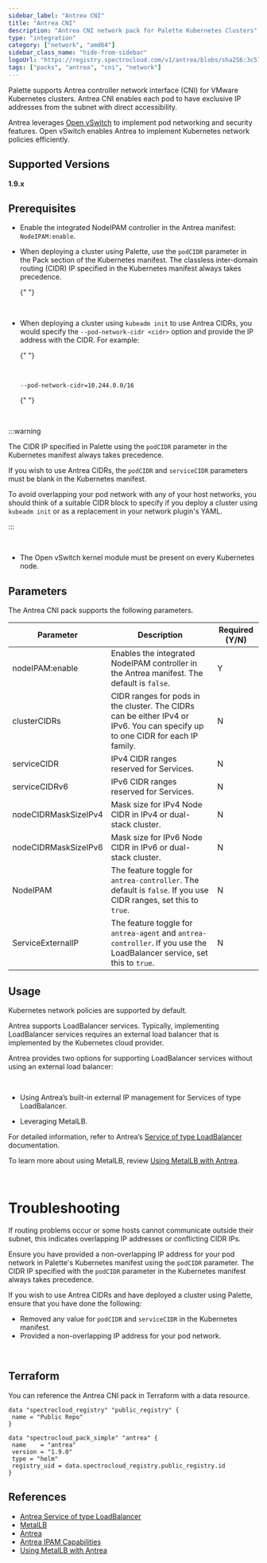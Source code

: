 ```yaml
---
sidebar_label: "Antrea CNI"
title: "Antrea CNI"
description: "Antrea CNI network pack for Palette Kubernetes Clusters"
type: "integration"
category: ["network", "amd64"]
sidebar_class_name: "hide-from-sidebar"
logoUrl: "https://registry.spectrocloud.com/v1/antrea/blobs/sha256:3c5704caf6652c63374282cbf413f8e73a77c4efbc49f375c19c73f8e2ec4148?type=image/png"
tags: ["packs", "antrea", "cni", "network"]
---
```


Palette supports Antrea controller network interface (CNI) for VMware Kubernetes clusters. Antrea CNI enables each pod
to have exclusive IP addresses from the subnet with direct accessibility.

Antrea leverages [Open vSwitch](https://www.openvswitch.org/) to implement pod networking and security features. Open
vSwitch enables Antrea to implement Kubernetes network policies efficiently.

## Supported Versions

**1.9.x**

## Prerequisites

- Enable the integrated NodeIPAM controller in the Antrea manifest: `NodeIPAM:enable`. <br />

- When deploying a cluster using Palette, use the `podCIDR` parameter in the Pack section of the Kubernetes manifest.
  The classless inter-domain routing (CIDR) IP specified in the Kubernetes manifest always takes precedence.

  {" "}

  <br />

- When deploying a cluster using `kubeadm init` to use Antrea CIDRs, you would specify the `--pod-network-cidr <cidr>`
  option and provide the IP address with the CIDR. For example:

  {" "}

  <br />

  `--pod-network-cidr=10.244.0.0/16`

  {" "}

  <br />

:::warning

The CIDR IP specified in Palette using the `podCIDR` parameter in the Kubernetes manifest always takes precedence.

If you wish to use Antrea CIDRs, the `podCIDR` and `serviceCIDR` parameters must be blank in the Kubernetes manifest.

To avoid overlapping your pod network with any of your host networks, you should think of a suitable CIDR block to
specify if you deploy a cluster using `kubeadm init` or as a replacement in your network plugin's YAML.

:::

<br />

- The Open vSwitch kernel module must be present on every Kubernetes node.

## Parameters

The Antrea CNI pack supports the following parameters.

| Parameter            | Description                                                                                                                   | Required (Y/N) |
| -------------------- | ----------------------------------------------------------------------------------------------------------------------------- | -------------- |
| nodeIPAM:enable      | Enables the integrated NodeIPAM controller in the Antrea manifest. The default is `false`.                                    | Y              |
| clusterCIDRs         | CIDR ranges for pods in the cluster. The CIDRs can be either IPv4 or IPv6. You can specify up to one CIDR for each IP family. | N              |
| serviceCIDR          | IPv4 CIDR ranges reserved for Services.                                                                                       | N              |
| serviceCIDRv6        | IPv6 CIDR ranges reserved for Services.                                                                                       | N              |
| nodeCIDRMaskSizeIPv4 | Mask size for IPv4 Node CIDR in IPv4 or dual-stack cluster.                                                                   | N              |
| nodeCIDRMaskSizeIPv6 | Mask size for IPv6 Node CIDR in IPv6 or dual-stack cluster.                                                                   | N              |
| NodeIPAM             | The feature toggle for `antrea-controller`. The default is `false`. If you use CIDR ranges, set this to `true`.               | N              |
| ServiceExternalIP    | The feature toggle for `antrea-agent` and `antrea-controller`. If you use the LoadBalancer service, set this to `true`.       | N              |

## Usage

Kubernetes network policies are supported by default.

Antrea supports LoadBalancer services. Typically, implementing LoadBalancer services requires an external load balancer
that is implemented by the Kubernetes cloud provider.

Antrea provides two options for supporting LoadBalancer services without using an external load balancer:

<br />

- Using Antrea’s built-in external IP management for Services of type LoadBalancer.

- Leveraging MetalLB.

For detailed information, refer to Antrea’s
[Service of type LoadBalancer](https://antrea.io/docs/v1.9.0/docs/service-loadbalancer) documentation.

To learn more about using MetalLB, review
[Using MetalLB with Antrea](https://antrea.io/docs/v1.9.0/docs/service-loadbalancer/#using-metallb-with-antrea).

<br />

# Troubleshooting

If routing problems occur or some hosts cannot communicate outside their subnet, this indicates overlapping IP addresses
or conflicting CIDR IPs.

Ensure you have provided a non-overlapping IP address for your pod network in Palette's Kubernetes manifest using the
`podCIDR` parameter. The CIDR IP specified with the `podCIDR` parameter in the Kubernetes manifest always takes
precedence.

If you wish to use Antrea CIDRs and have deployed a cluster using Palette, ensure that you have done the following:

- Removed any value for `podCIDR` and `serviceCIDR` in the Kubernetes manifest.
- Provided a non-overlapping IP address for your pod network.

<br />

## Terraform

You can reference the Antrea CNI pack in Terraform with a data resource.

```hcl
data "spectrocloud_registry" "public_registry" {
 name = "Public Repo"
}

data "spectrocloud_pack_simple" "antrea" {
 name    = "antrea"
 version = "1.9.0"
 type = "helm"
 registry_uid = data.spectrocloud_registry.public_registry.id
}
```

## References

- [Antrea Service of type LoadBalancer](https://antrea.io/docs/v1.9.0/docs/service-loadbalancer)
- [MetalLB](https://metallb.universe.tf)
- [Antrea](https://antrea.io/)
- [Antrea IPAM Capabilities](https://antrea.io/docs/v1.6.1/docs/antrea-ipam/)
- [Using MetalLB with Antrea](https://antrea.io/docs/v1.9.0/docs/service-loadbalancer/#using-metallb-with-antrea)
